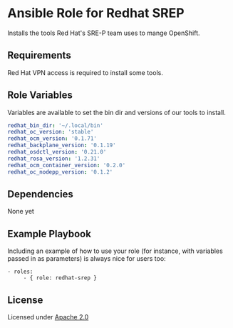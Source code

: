 # Ansible Role for Redhat SREP

Installs the tools Red Hat's SRE-P team uses to mange OpenShift.

## Requirements

Red Hat VPN access is required to install some tools.

## Role Variables

Variables are available to set the bin dir and versions of our tools to install.

```yaml
redhat_bin_dir: '~/.local/bin'
redhat_oc_version: 'stable'
redhat_ocm_version: '0.1.71'
redhat_backplane_version: '0.1.19'
redhat_osdctl_version: '0.21.0'
redhat_rosa_version: '1.2.31'
redhat_ocm_container_version: '0.2.0'
redhat_oc_nodepp_version: '0.1.2'
```

## Dependencies

None yet

Example Playbook
----------------

Including an example of how to use your role (for instance, with variables passed in as parameters) is always nice for users too:

    - roles:
         - { role: redhat-srep }

## License

Licensed under [Apache 2.0](https://opensource.org/licenses/Apache-2.0)

